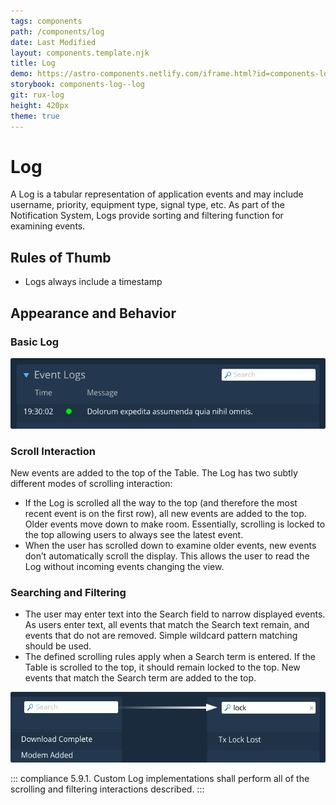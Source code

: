 ```yaml
---
tags: components
path: /components/log
date: Last Modified
layout: components.template.njk
title: Log
demo: https://astro-components.netlify.com/iframe.html?id=components-log--log
storybook: components-log--log
git: rux-log
height: 420px
theme: true
---
```


# Log

A Log is a tabular representation of application events and may include username, priority, equipment type, signal type, etc. As part of the Notification System, Logs provide sorting and filtering function for examining events.

## Rules of Thumb

- Logs always include a timestamp

## Appearance and Behavior

### Basic Log

![The log includes a Table of timestamped events and a Search field to narrow the displayed events](/img/components/log-basic.png "The log includes a Table of timestamped events and a Search field to narrow the displayed events")

### Scroll Interaction

New events are added to the top of the Table. The Log has two subtly different modes of scrolling interaction:

- If the Log is scrolled all the way to the top (and therefore the most recent event is on the first row), all new events are added to the top. Older events move down to make room. Essentially, scrolling is locked to the top allowing users to always see the latest event.
- When the user has scrolled down to examine older events, new events don’t automatically scroll the display. This allows the user to read the Log without incoming events changing the view.

### Searching and Filtering

- The user may enter text into the Search field to narrow displayed events. As users enter text, all events that match the Search text remain, and events that do not are removed. Simple wildcard pattern matching should be used.
- The defined scrolling rules apply when a Search term is entered. If the Table is scrolled to the top, it should remain locked to the top. New events that match the Search term are added to the top.

![View of Search Text Applied Within Field](/img/components/log-search.png "View of Search Text Applied Within Field")

::: compliance
		5.9.1. Custom Log implementations shall perform all of the scrolling<!--link to scrolling--> and filtering interactions<!--link to filtering--> described.
:::